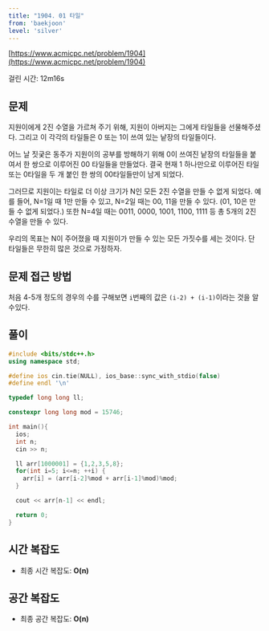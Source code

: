 ```yaml
---
title: "1904. 01 타일"
from: 'baekjoon'
level: 'silver'
---
```


[https://www.acmicpc.net/problem/1904](https://www.acmicpc.net/problem/1904)

걸린 시간: 12m16s 

## 문제 

지원이에게 2진 수열을 가르쳐 주기 위해, 지원이 아버지는 그에게 타일들을 선물해주셨다. 그리고 이 각각의 타일들은 0 또는 1이 쓰여 있는 낱장의 타일들이다.

어느 날 짓궂은 동주가 지원이의 공부를 방해하기 위해 0이 쓰여진 낱장의 타일들을 붙여서 한 쌍으로 이루어진 00 타일들을 만들었다. 결국 현재 1 하나만으로 이루어진 타일 또는 0타일을 두 개 붙인 한 쌍의 00타일들만이 남게 되었다.

그러므로 지원이는 타일로 더 이상 크기가 N인 모든 2진 수열을 만들 수 없게 되었다. 예를 들어, N=1일 때 1만 만들 수 있고, N=2일 때는 00, 11을 만들 수 있다. (01, 10은 만들 수 없게 되었다.) 또한 N=4일 때는 0011, 0000, 1001, 1100, 1111 등 총 5개의 2진 수열을 만들 수 있다.

우리의 목표는 N이 주어졌을 때 지원이가 만들 수 있는 모든 가짓수를 세는 것이다. 단 타일들은 무한히 많은 것으로 가정하자.

## 문제 접근 방법

처음 4-5개 정도의 경우의 수를 구해보면 `i`번째의 값은 `(i-2) + (i-1)`이라는 것을 알수있다.  

## 풀이

```cpp 
#include <bits/stdc++.h>
using namespace std;

#define ios cin.tie(NULL), ios_base::sync_with_stdio(false)
#define endl '\n'

typedef long long ll;

constexpr long long mod = 15746;

int main(){
  ios;
  int n; 
  cin >> n;

  ll arr[1000001] = {1,2,3,5,8};
  for(int i=5; i<=n; ++i) {
    arr[i] = (arr[i-2]%mod + arr[i-1]%mod)%mod;
  }

  cout << arr[n-1] << endl;

  return 0;
}
```

## 시간 복잡도
- 최종 시간 복잡도: **O(n)**

## 공간 복잡도
- 최종 공간 복잡도: **O(n)**
